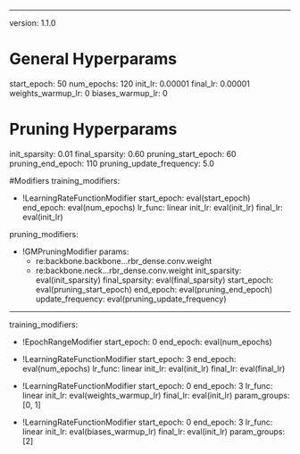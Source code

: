 
---

version: 1.1.0

# General Hyperparams
start_epoch: 50
num_epochs: 120
init_lr: 0.00001
final_lr: 0.00001
weights_warmup_lr: 0
biases_warmup_lr: 0

# Pruning Hyperparams
init_sparsity: 0.01
final_sparsity: 0.60
pruning_start_epoch: 60
pruning_end_epoch: 110
pruning_update_frequency: 5.0

#Modifiers
training_modifiers:
  - !LearningRateFunctionModifier
    start_epoch: eval(start_epoch)
    end_epoch: eval(num_epochs)
    lr_func: linear
    init_lr: eval(init_lr)
    final_lr: eval(init_lr)
    
pruning_modifiers:
  - !GMPruningModifier
    params:
      - re:backbone.backbone.*.*.rbr_dense.conv.weight
      - re:backbone.neck.*.*.rbr_dense.conv.weight
    init_sparsity: eval(init_sparsity)
    final_sparsity: eval(final_sparsity)
    start_epoch: eval(pruning_start_epoch)
    end_epoch: eval(pruning_end_epoch)
    update_frequency: eval(pruning_update_frequency)
---

training_modifiers:
  - !EpochRangeModifier
    start_epoch: 0
    end_epoch: eval(num_epochs)

  - !LearningRateFunctionModifier
    start_epoch: 3
    end_epoch: eval(num_epochs)
    lr_func: linear
    init_lr: eval(init_lr)
    final_lr: eval(final_lr)

  - !LearningRateFunctionModifier
    start_epoch: 0
    end_epoch: 3
    lr_func: linear
    init_lr: eval(weights_warmup_lr)
    final_lr: eval(init_lr)
    param_groups: [0, 1]

  - !LearningRateFunctionModifier
    start_epoch: 0
    end_epoch: 3
    lr_func: linear
    init_lr: eval(biases_warmup_lr)
    final_lr: eval(init_lr)
    param_groups: [2]